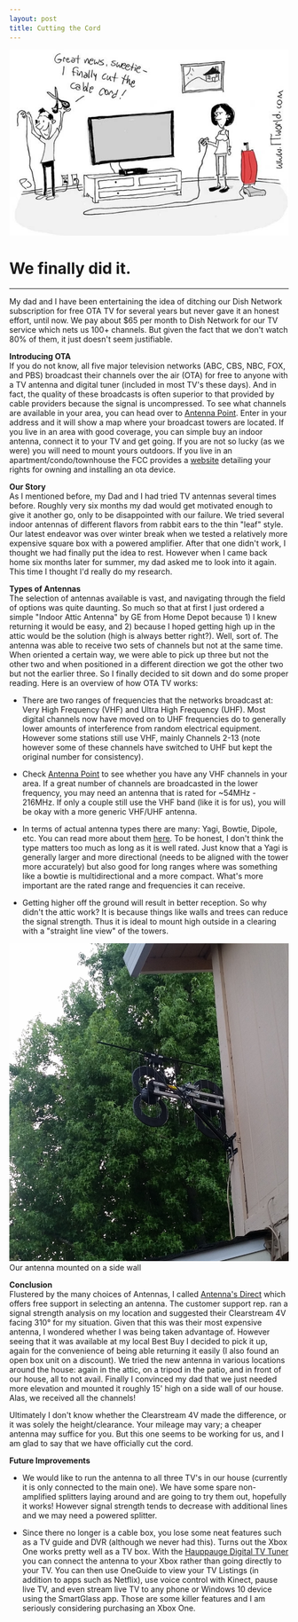 ```yaml
---
layout: post
title: Cutting the Cord
---
```


![Alt](/images/cutting-the-cord.jpg)  

# We finally did it.

----

My dad and I have been entertaining the idea of ditching our Dish Network subscription for free OTA TV for several years but never gave it an honest effort, until now.
We pay about $65 per month to Dish Network for our TV service which nets us 100+ channels. But given the fact that we don't watch 80% of them, it just doesn't seem justifiable.  

**Introducing OTA**  
If you do not know, all five major television networks (ABC, CBS, NBC, FOX, and PBS) broadcast their channels over the air (OTA) for free to anyone with a TV antenna and digital tuner (included in most TV's these days).
And in fact, the quality of these broadcasts is often superior to that provided by cable providers because the signal is uncompressed. To see what channels are available in your area, you can head over to [Antenna Point](http://www.antennapoint.com/). Enter in your address and it will show a map where your broadcast towers are located. If you live in an area with good coverage, you can simple buy an indoor antenna, connect it to your TV and get going. If you are not so lucky (as we were) you will need to mount yours outdoors. If you live in an apartment/condo/townhouse the FCC provides a [website](https://www.fcc.gov/media/over-air-reception-devices-rule) detailing your rights for owning and installing an ota device.  

**Our Story**  
As I mentioned before, my Dad and I had tried TV antennas several times before. Roughly very six months my dad would get motivated enough to give it another go, only to be disappointed with our failure. We tried several indoor antennas of different flavors from rabbit ears to the thin "leaf" style. Our latest endeavor was over winter break when we tested a relatively more expensive square box with a powered amplifier. After that one didn't work, I thought we had finally put the idea to rest. However when I came back home six months later for summer, my dad asked me to look into it again. This time I thought I'd really do my research.  

**Types of Antennas**  
The selection of antennas available is vast, and navigating through the field of options was quite daunting. So much so that at first I just ordered a simple "Indoor Attic Antenna" by GE from Home Depot because 1) I knew returning it would be easy, and 2) because I hoped getting high up in the attic would be the solution (high is always better right?). Well, sort of. The antenna was able to receive two sets of channels but not at the same time. When oriented a certain way, we were able to pick up three but not the other two and when positioned in a different direction we got the other two but not the earlier three. So I finally decided to sit down and do some proper reading. Here is an overview of how OTA TV works:  

* There are two ranges of frequencies that the networks broadcast at: Very High Frequency (VHF) and Ultra High Frequency (UHF). Most digital channels now have moved on to UHF frequencies do to generally lower amounts of interference from random electrical equipment. However some stations still use VHF, mainly Channels 2-13 (note however some of these channels have switched to UHF but kept the original number for consistency).  

* Check [Antenna Point](http://www.antennapoint.com/) to see whether you have any VHF channels in your area. If a great number of channels are broadcasted in the lower frequency, you may need an antenna that is rated for ~54MHz - 216MHz. If only a couple still use the VHF band (like it is for us), you will be okay with a more generic VHF/UHF antenna.  

* In terms of actual antenna types there are many: Yagi, Bowtie, Dipole, etc. You can read more about them [here](http://www.hdtvprimer.com/antennas/types.html). To be honest, I don't think the type matters too much as long as it is well rated. Just know that a Yagi is generally larger and more directional (needs to be aligned with the tower more accurately) but also good for long ranges where was something like a bowtie is multidirectional and a more compact. What's more important are the rated range and frequencies it can receive.

* Getting higher off the ground will result in better reception. So why didn't the attic work? It is because things like walls and trees can reduce the signal strength. Thus it is ideal to mount high outside in a clearing with a "straight line view" of the towers.  

![Alt](/images/antenna.jpg)  
Our antenna mounted on a side wall  

**Conclusion**  
Flustered by the many choices of Antennas, I called [Antenna's Direct](https://www.antennasdirect.com/) which offers free support in selecting an antenna. The customer support rep. ran a signal strength analysis on my location and suggested their Clearstream 4V facing 310° for my situation. Given that this was their most expensive antenna, I wondered whether I was being taken advantage of. However seeing that it was available at my local Best Buy I decided to pick it up, again for the convenience of being able returning it easily (I also found an open box unit on a discount). We tried the new antenna in various locations around the house: again in the attic, on a tripod in the patio, and in front of our house, all to not avail. Finally I convinced my dad that we just needed more elevation and mounted it roughly 15' high on a side wall of our house. Alas, we received all the channels!  

Ultimately I don't know whether the Clearstream 4V made the difference, or it was solely the height/clearance. Your mileage may vary; a cheaper antenna may suffice for you. But this one seems to be working for us, and I am glad to say that we have officially cut the cord.  

**Future Improvements**  

* We would like to run the antenna to all three TV's in our house (currently it is only connected to the main one). We have some spare non-amplified splitters laying around and are going to try them out, hopefully it works! However signal strength tends to decrease with additional lines and we may need a powered splitter.  

* Since there no longer is a cable box, you lose some neat features such as a TV guide and DVR (although we never had this). Turns out the Xbox One works pretty well as a TV box. With the [Hauppauge Digital TV Tuner](http://www.hauppauge.com/site/products/data_xboxtv.html) you can connect the antenna to your Xbox rather than going directly to your TV. You can then use OneGuide to view your TV Listings (in addition to apps such as Netflix), use voice control with Kinect, pause live TV, and even stream live TV to any phone or Windows 10 device using the SmartGlass app. Those are some killer features and I am seriously considering purchasing an Xbox One.
